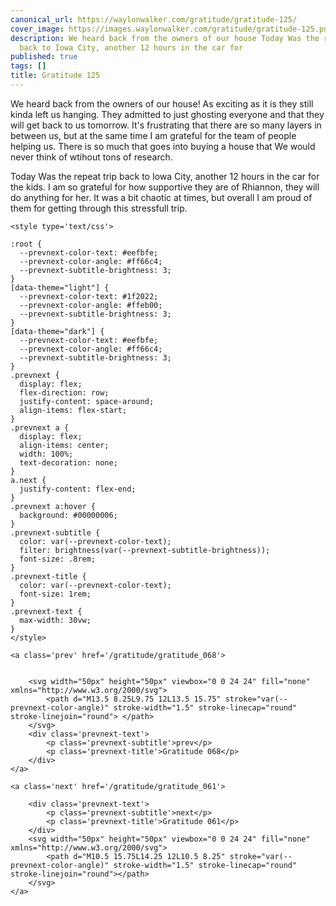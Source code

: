 ```yaml
---
canonical_url: https://waylonwalker.com/gratitude/gratitude-125/
cover_image: https://images.waylonwalker.com/gratitude/gratitude-125.png
description: We heard back from the owners of our house Today Was the repeat trip
  back to Iowa City, another 12 hours in the car for
published: true
tags: []
title: Gratitude 125
---
```


We heard back from the owners of our house! As exciting as it is they still kinda left us hanging.  They admitted to just ghosting everyone and that they will get back to us tomorrow.  It's frustrating that there are so many layers in between us, but at the same time I am grateful for the team of people helping us.  There is so much that goes into buying a house that We would never think of wtihout tons of research.


Today Was the repeat trip back to Iowa City, another 12 hours in the car for the kids.  I am so grateful for how supportive they are of Rhiannon, they will do anything for her.  It was a bit chaotic at times, but overall I am proud of them for getting through this stressfull trip.
<div class='prevnext'>

    <style type='text/css'>

    :root {
      --prevnext-color-text: #eefbfe;
      --prevnext-color-angle: #ff66c4;
      --prevnext-subtitle-brightness: 3;
    }
    [data-theme="light"] {
      --prevnext-color-text: #1f2022;
      --prevnext-color-angle: #ffeb00;
      --prevnext-subtitle-brightness: 3;
    }
    [data-theme="dark"] {
      --prevnext-color-text: #eefbfe;
      --prevnext-color-angle: #ff66c4;
      --prevnext-subtitle-brightness: 3;
    }
    .prevnext {
      display: flex;
      flex-direction: row;
      justify-content: space-around;
      align-items: flex-start;
    }
    .prevnext a {
      display: flex;
      align-items: center;
      width: 100%;
      text-decoration: none;
    }
    a.next {
      justify-content: flex-end;
    }
    .prevnext a:hover {
      background: #00000006;
    }
    .prevnext-subtitle {
      color: var(--prevnext-color-text);
      filter: brightness(var(--prevnext-subtitle-brightness));
      font-size: .8rem;
    }
    .prevnext-title {
      color: var(--prevnext-color-text);
      font-size: 1rem;
    }
    .prevnext-text {
      max-width: 30vw;
    }
    </style>
    
    <a class='prev' href='/gratitude/gratitude_068'>
    

        <svg width="50px" height="50px" viewbox="0 0 24 24" fill="none" xmlns="http://www.w3.org/2000/svg">
            <path d="M13.5 8.25L9.75 12L13.5 15.75" stroke="var(--prevnext-color-angle)" stroke-width="1.5" stroke-linecap="round" stroke-linejoin="round"> </path>
        </svg>
        <div class='prevnext-text'>
            <p class='prevnext-subtitle'>prev</p>
            <p class='prevnext-title'>Gratitude 068</p>
        </div>
    </a>
    
    <a class='next' href='/gratitude/gratitude_061'>
    
        <div class='prevnext-text'>
            <p class='prevnext-subtitle'>next</p>
            <p class='prevnext-title'>Gratitude 061</p>
        </div>
        <svg width="50px" height="50px" viewbox="0 0 24 24" fill="none" xmlns="http://www.w3.org/2000/svg">
            <path d="M10.5 15.75L14.25 12L10.5 8.25" stroke="var(--prevnext-color-angle)" stroke-width="1.5" stroke-linecap="round" stroke-linejoin="round"></path>
        </svg>
    </a>
  </div>